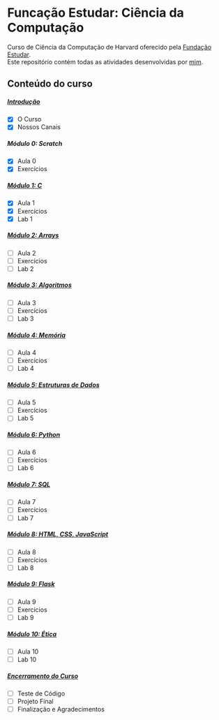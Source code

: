 # Funcação Estudar: Ciência da Computação

Curso de Ciência da Computação de Harvard oferecido pela [Fundação Estudar](https://www.estudar.org.br/).<br>
Este repositório contém todas as atividades desenvolvidas por [mim](https://www.linkedin.com/in/sheila-nakashima-dos-santos/).

## Conteúdo do curso

##### [Introdução](https://github.com/SheilaNS/fundacao-estudar-cs50/tree/introducao)
- [x] O Curso
- [x] Nossos Canais

##### Módulo 0: Scratch
- [x] Aula 0
- [x] Exercícios
 
##### [Módulo 1: C](https://github.com/SheilaNS/fundacao-estudar-cs50/tree/modulo-1)
- [x] Aula 1
- [x] Exercícios
- [x] Lab 1

##### [Módulo 2: Arrays](https://github.com/SheilaNS/fundacao-estudar-cs50/tree/main)
- [ ] Aula 2
- [ ] Exercícios
- [ ] Lab 2

##### [Módulo 3: Algoritmos](https://github.com/SheilaNS/fundacao-estudar-cs50/tree/main)
- [ ] Aula 3
- [ ] Exercícios
- [ ] Lab 3

##### [Módulo 4: Memória](https://github.com/SheilaNS/fundacao-estudar-cs50/tree/main)
- [ ] Aula 4
- [ ] Exercícios
- [ ] Lab 4

##### [Módulo 5: Estruturas de Dados](https://github.com/SheilaNS/fundacao-estudar-cs50/tree/main)
- [ ] Aula 5
- [ ] Exercícios
- [ ] Lab 5

##### [Módulo 6: Python](https://github.com/SheilaNS/fundacao-estudar-cs50/tree/main)
- [ ] Aula 6
- [ ] Exercícios
- [ ] Lab 6

##### [Módulo 7: SQL](https://github.com/SheilaNS/fundacao-estudar-cs50/tree/main)
- [ ] Aula 7
- [ ] Exercícios
- [ ] Lab 7

##### [Módulo 8: HTML, CSS, JavaScript](https://github.com/SheilaNS/fundacao-estudar-cs50/tree/main)
- [ ] Aula 8
- [ ] Exercícios
- [ ] Lab 8

##### [Módulo 9: Flask](https://github.com/SheilaNS/fundacao-estudar-cs50/tree/main)
- [ ] Aula 9
- [ ] Exercícios
- [ ] Lab 9

##### [Módulo 10: Ética](https://github.com/SheilaNS/fundacao-estudar-cs50/tree/main)
- [ ] Aula 10
- [ ] Lab 10

##### [Encerramento do Curso](https://github.com/SheilaNS/fundacao-estudar-cs50/tree/main)
- [ ] Teste de Código
- [ ] Projeto Final
- [ ] Finalização e Agradecimentos

